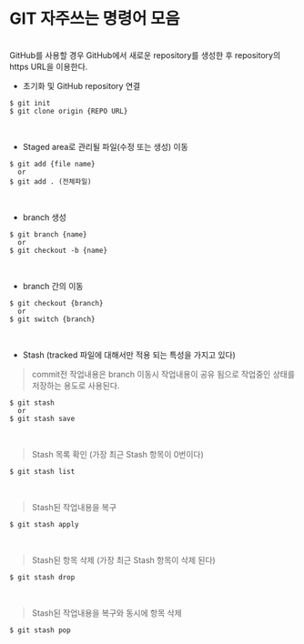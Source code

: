 # GIT 자주쓰는 명령어 모음
</br>
GitHub를 사용할 경우 GitHub에서 새로운 repository를 생성한 후 repository의 https URL을 이용한다.

* 초기화 및 GitHub repository 연결
```
$ git init
$ git clone origin {REPO URL} 
```
</br>

* Staged area로 관리될 파일(수정 또는 생성) 이동
```
$ git add {file name}
  or
$ git add . (전체파일)
```
</br>

* branch 생성
```
$ git branch {name}
  or
$ git checkout -b {name}
```
</br>

* branch 간의 이동
```
$ git checkout {branch}
  or
$ git switch {branch}
```
</br>

* Stash (tracked 파일에 대해서만 적용 되는 특성을 가지고 있다)
> commit전 작업내용은 branch 이동시 작업내용이 공유 됨으로 작업중인 상태를 저장하는 용도로 사용된다.
```
$ git stash
  or
$ git stash save
```
</br>

> Stash 목록 확인 (가장 최근 Stash 항목이 0번이다)
```
$ git stash list
```
</br>

> Stash된 작업내용을 복구
```
$ git stash apply  
```
</br>

> Stash된 항목 삭제 (가장 최근 Stash 항목이 삭제 된다)
```
$ git stash drop
```
</br>

> Stash된 작업내용을 복구와 동시에 항목 삭제
```
$ git stash pop
```
</br>
